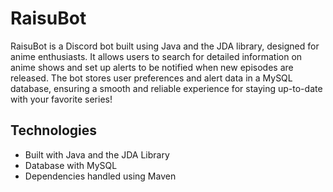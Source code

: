 # RaisuBot

RaisuBot is a Discord bot built using Java and the JDA library, designed for anime enthusiasts. 
It allows users to search for detailed information on anime shows and set up alerts to be notified when new episodes are released.
The bot stores user preferences and alert data in a MySQL database, ensuring a smooth and reliable experience for staying up-to-date with your favorite series!

## Technologies
- Built with Java and the JDA Library
- Database with MySQL
- Dependencies handled using Maven
